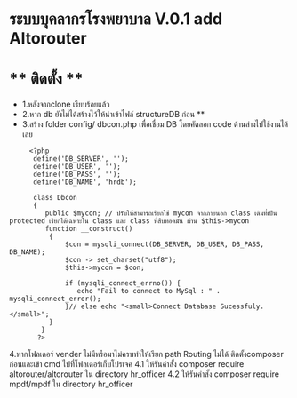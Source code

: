 # ระบบบุคลากรโรงพยาบาล V.0.1 add Altorouter
# ** ติดตั้ง **
- 1.หลังจากclone เรียบร้อยแล้ว
- 2.หาก db ยังไม่ได้สร้างไว้ให้นำเข้าไฟล์ structureDB ก่อน **
- 3.สร้าง folder config/ dbcon.php   เพื่อเชื่อม DB โดยคัดลอก code ด้านล่างไปใช้งานได้เลย 
 ```
      <?php
       define('DB_SERVER', '');
       define('DB_USER', '');
       define('DB_PASS', '');
       define('DB_NAME', 'hrdb');

       class Dbcon
       {
          public $mycon; // ปรับให้สามารถเรียกใช้ mycon จากภายนอก class เดิมที่เป็น protected เรียกได้เฉพาะใน class และ class ที่สืบทอดมัน ผ่าน $this->mycon 
          function __construct()
           {
               $con = mysqli_connect(DB_SERVER, DB_USER, DB_PASS, DB_NAME);
               $con -> set_charset("utf8");
               $this->mycon = $con;

               if (mysqli_connect_errno()) {
                  echo "Fail to connect to MySql : " . mysqli_connect_error();
               }// else echo "<small>Connect Database Sucessfuly.</small>";
           }
         }
        ?>
 ```
4.หากโฟลเดอร์ vender ไม่มีหรือมาไม่ครบทำให้เรียก path Routing ไม่ได้ ติดตั้งcomposer ก่อนและเข้า cmd ไปที่โฟลเดอร์เก็บโปรเจค
  4.1 ให้รันคำสั้ง composer require altorouter/altorouter ใน directory hr_officer
  4.2 ให้รันคำสั้ง composer require mpdf/mpdf ใน directory hr_officer
